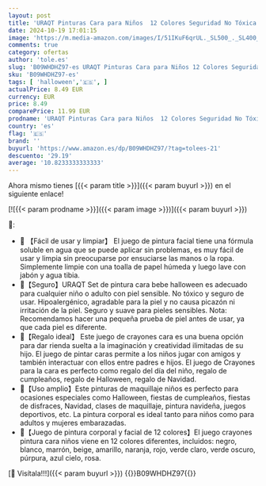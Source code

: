 ```yaml
---
layout: post
title: 'URAQT Pinturas Cara para Niños  12 Colores Seguridad No Tóxica Pintacaras Infantil  Pintura Corporal y Facial para Barriga Embarazada  Pinturas Maquillaje Halloween Festival Fiesta Cosplay adulto niño'
date: 2024-10-19 17:01:15
image: 'https://m.media-amazon.com/images/I/51IKuF6qrUL._SL500_._SL400_.jpg'
comments: true
category: ofertas
author: 'tole.es'
slug: 'B09WHDHZ97-es URAQT Pinturas Cara para Niños 12 Colores Seguridad No...'
sku: 'B09WHDHZ97-es'
tags: [ 'halloween','🇪🇸', ]
actualPrice: 8.49 EUR
currency: EUR
price: 8.49
comparePrice: 11.99 EUR
prodname: 'URAQT Pinturas Cara para Niños  12 Colores Seguridad No Tóxica Pintacaras Infantil  Pintura Corporal y Facial para Barriga Embarazada  Pinturas Maquillaje Halloween Festival Fiesta Cosplay adulto niño'
country: 'es'
flag: '🇪🇸'
brand: ''
buyurl: 'https://www.amazon.es/dp/B09WHDHZ97/?tag=tolees-21'
descuento: '29.19'
average: '10.8233333333333'
---
```


Ahora mismo tienes [{{< param title >}}]({{< param buyurl >}}) en el siguiente enlace!

[![{{< param prodname >}}]({{< param image >}})]({{< param buyurl >}})

🔎:

- 🎨 【Fácil de usar y limpiar】 El juego de pintura facial tiene una fórmula soluble en agua que se puede aplicar sin problemas, es muy fácil de usar y limpia sin preocuparse por ensuciarse las manos o la ropa. Simplemente limpie con una toalla de papel húmeda y luego lave con jabón y agua tibia.
- 🎨【Seguro】URAQT Set de pintura cara bebe halloween es adecuado para cualquier niño o adulto con piel sensible. No tóxico y seguro de usar. Hipoalergénico, agradable para la piel y no causa picazón ni irritación de la piel. Seguro y suave para pieles sensibles. Nota: Recomendamos hacer una pequeña prueba de piel antes de usar, ya que cada piel es diferente.
- 🎨【Regalo ideal】 Este juego de crayones cara es una buena opción para dar rienda suelta a la imaginación y creatividad ilimitadas de su hijo. El juego de pintar caras permite a los niños jugar con amigos y también interactuar con ellos entre padres e hijos. El juego de Crayones para la cara es perfecto como regalo del día del niño, regalo de cumpleaños, regalo de Halloween, regalo de Navidad.
- 🎨【Uso amplio】Este pinturas de maquillaje niños es perfecto para ocasiones especiales como Halloween, fiestas de cumpleaños, fiestas de disfraces, Navidad, clases de maquillaje, pintura navideña, juegos deportivos, etc. La pintura corporal es ideal tanto para niños como para adultos y mujeres embarazadas.
- 🎨【Juego de pintura corporal y facial de 12 colores】El juego crayones pintura cara niños viene en 12 colores diferentes, incluidos: negro, blanco, marrón, beige, amarillo, naranja, rojo, verde claro, verde oscuro, púrpura, azul cielo, rosa.

[🛒 Visítala!!!]({{< param buyurl >}})
{{<world>}}B09WHDHZ97{{</world>}}
